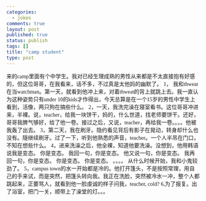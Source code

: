 ```yaml
--- 
categories: 
  - jokes
comments: true
layout: post
published: true
status: publish
tags: []
title: "camp student"
type: post
---
```

<div id="msgcns!3725CC0EE38B1F6!839" class="bvMsg">来的<font face="Times New Roman, serif">camp</font>里面有个中学生。我对已经生理成熟的男性从来都是不太直接抱有好感的，但这位哥哥，在我看来，话不多，不过真是太他妈的幽默了。
<font face="Times New Roman, serif">1</font>，
我和<font face="Times New Roman, serif">thweat</font>在当<font face="Times New Roman, serif">watchman</font>。第一天，就看到他冲上来，对着<font face="Times New Roman, serif">thweat</font>的背上就跳上去。我一直认为这种姿势只有<font face="Times New Roman, serif">under
10</font>的<font face="Times New Roman, serif">kids</font>才作得出，今天总算是在一个<font face="Times New Roman, serif">15</font>岁的男性中学生上看到，活像，两只狗在搞些什么。
<font face="Times New Roman, serif">2</font>，一天，我洗完澡在寝室看书。这位哥哥冲进来，半裸。说，<font face="Times New Roman, serif">teacher</font>，给我一块饼干，妈的，什么世道，找老师要饼干。还好，哥哥我脾气够好，给了他一卷。接过之后，又说，<font face="Times New Roman, serif">teacher</font>，再给我一卷。。。。他被我轰了出去。
<font face="Times New Roman, serif">3</font>，第二天，我在刷牙。隐约看见背后有影子在晃动，转身却什么也没有。隧继续刷牙。过了一下，听到他熟悉的声音，<font face="Times New Roman, serif">teacher</font>。一个人半吊在门口，不知在想些什么。
<font face="Times New Roman, serif">4</font>，进来洗澡之后，他全裸，知道他要洗澡。没想到，他用韩语说我是变态。
你是变态。
我回一句，你是变态。
他又说一句，你是变态。
我再回一句，你是变态。
你是变态。
你是变态。
。。。。
从什么时候开始，我和小鬼较劲了。
<font face="Times New Roman, serif">5</font>，<font face="Times New Roman, serif">campus
town</font>的水一开始都是冷的。他打开篷头，不是按照常理，用自己的手来试，而是突然，把篷头转向我。我正在洗脸，突然被冷水一冲，整个人都跳起来，正要骂人，就看到他一脸虔诚的样子问我，<font face="Times New Roman, serif">teacher,
cold?</font>
<font face="Times New Roman, serif">6,</font>为了报复。出了浴室，把门一关，顺带上了澡堂的灯。。。</div>

